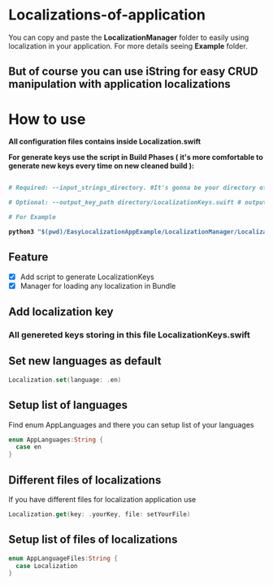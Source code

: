 # Localizations-of-application

You can copy and paste the **LocalizationManager** folder to easily using localization in your application. For more details seeing **Example** folder.

## But of course you can use iString for easy CRUD manipulation with application localizations

# How to use

<b>All configuration files contains inside Localization.swift</b>

<b>For generate keys use the script in Build Phases ( it's more comfortable to generate new keys every time on new cleaned build ):
```python

# Required: --input_strings_directory. #It's gonna be your directory of .lproj files or localization directories, anyway script looking for .lproj files in directories

# Optional: --output_key_path directory/LocalizationKeys.swift # output keys to your file.

# For Example

python3 "$(pwd)/EasyLocalizationAppExample/LocalizationManager/LocalizationsKeyGeneration.py" --input_strings_directory "$(pwd)/EasyLocalizationAppExample/Localizations/" --output_key_path "$(pwd)/EasyLocalizationAppExample/LocalizationManager/LocalizationKeys.swift"
```
</b>

## Feature
- [x] Add script to generate LocalizationKeys
- [x] Manager for loading any localization in Bundle

## Add localization key
### All genereted keys storing in this file <b>LocalizationKeys.swift</b>

## Set new languages as default
```swift
Localization.set(language: .en)
```
## Setup list of languages
Find enum AppLanguages and there you can setup list of your languages

```swift
enum AppLanguages:String {
  case en
}
```

## Different files of localizations
If you have different files for localization application use 
```swift
Localization.get(key: .yourKey, file: setYourFile)
```

## Setup list of files of localizations
```swift
enum AppLanguageFiles:String {
  case Localization
}
```
